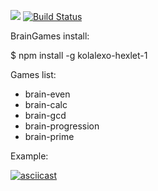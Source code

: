 <a href="https://codeclimate.com/github/AlexandrKoliukh/project-lvl1-s474/maintainability"><img src="https://api.codeclimate.com/v1/badges/b08eea1ba0e2ab6861ff/maintainability" /></a>
[![Build Status](https://travis-ci.org/AlexandrKoliukh/project-lvl1-s474.svg?branch=master)](https://travis-ci.org/AlexandrKoliukh/project-lvl1-s474)

BrainGames install:

$ npm install -g kolalexo-hexlet-1 


Games list:

<ul>
    <li>brain-even</li>
    <li>brain-calc</li>
    <li>brain-gcd</li>
    <li>brain-progression</li>
    <li>brain-prime</li>
</ul>

Example:

[![asciicast](https://asciinema.org/a/PcBqM9TiyaKSeTs78ZJLt72qI.svg)](https://asciinema.org/a/PcBqM9TiyaKSeTs78ZJLt72qI)
